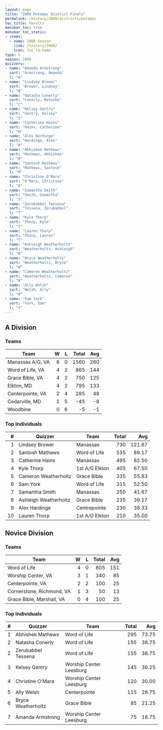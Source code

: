 ```yaml
---
layout: page
title: "2008 Potomac District Finals"
permalink: /history/2008/districts/potomac
toc_title: Results
menubar_toc: true
menubar_toc_static:
- items:
  - name: 2008 Season
    link: /history/2008/
    icon: fas fa-home
type: t
season: 2008
quizzers:
- name: "Amanda Armstrong"
  sort: "Armstrong, Amanda"
  l: "A"
- name: "Lindsey Brower"
  sort: "Brower, Lindsey"
  l: "B"
- name: "Natasha Conerly"
  sort: "Conerly, Natasha"
  l: "C"
- name: "Kelsey Gentry"
  sort: "Gentry, Kelsey"
  l: "G"
- name: "Catherine Hains"
  sort: "Hains, Catherine"
  l: "H"
- name: "Alex Hardinge"
  sort: "Hardinge, Alex"
  l: "H"
- name: "Abhishek Mathews"
  sort: "Mathews, Abhishek"
  l: "M"
- name: "Santosh Mathews"
  sort: "Mathews, Santosh"
  l: "M"
- name: "Christine O'Mara"
  sort: "O'Mara, Christine"
  l: "O"
- name: "Samantha Smith"
  sort: "Smith, Samantha"
  l: "S"
- name: "Zerubabbel Tessena"
  sort: "Tessena, Zerubabbel"
  l: "T"
- name: "Kyle Thorp"
  sort: "Thorp, Kyle"
  l: "T"
- name: "Lauren Thorp"
  sort: "Thorp, Lauren"
  l: "T"
- name: "Ashleigh Weatherholtz"
  sort: "Weatherholtz, Ashleigh"
  l: "W"
- name: "Bryce Weatherholtz"
  sort: "Weatherholtz, Bryce"
  l: "W"
- name: "Cameron Weatherholtz"
  sort: "Weatherholtz, Cameron"
  l: "W"
- name: "Ally Welsh"
  sort: "Welsh, Ally"
  l: "W"
- name: "Sam York"
  sort: "York, Sam"
  l: "Y"
---
```


## A Division

### Teams

| Team             |    W |    L | Total |  Avg |
| ---------------- | ---: | ---: | ----: | ---: |
| Manassas A/G, VA |    6 |    0 |  1560 |  260 |
| Word of Life, VA |    4 |    2 |   865 |  144 |
| Grace Bible, VA  |    4 |    2 |   750 |  125 |
| Elkton, MD       |    4 |    2 |   795 |  133 |
| Centerpointe, VA |    2 |    4 |   285 |   48 |
| Cedarville, MD   |    1 |    5 |   -45 |   -8 |
| Woodbine         |    0 |    6 |    -5 |   -1 |

### Top Individuals

|    # | Quizzer               | Team           | Total |    Avg |
| ---: | --------------------- | -------------- | ----: | -----: |
|    1 | Lindsey Brower        | Manassas       |   730 | 121.67 |
|    2 | Santosh Mathews       | Word of Life   |   535 |  89.17 |
|    3 | Catherine Hains       | Manassas       |   495 |  82.50 |
|    4 | Kyle Thorp            | 1st A/G Elkton |   405 |  67.50 |
|    5 | Cameron Weatherholtz  | Grace Bible    |   335 |  55.83 |
|    6 | Sam York              | Word of Life   |   315 |  52.50 |
|    7 | Samantha Smith        | Manassas       |   250 |  41.67 |
|    8 | Ashleigh Weatherholtz | Grace Bible    |   235 |  39.17 |
|    9 | Alex Hardinge         | Centrepointe   |   230 |  38.33 |
|   10 | Lauren Thorp          | 1st A/G Elkton |   210 |  35.00 |

## Novice Division

### Teams

| Team                      |    W |    L | Total |  Avg |
| ------------------------- | ---: | ---: | ----: | ---: |
| Word of Life              |    4 |    0 |   605 |  151 |
| Worship Center, VA        |    3 |    1 |   340 |   85 |
| Centerpointe, VA          |    2 |    2 |   100 |   25 |
| Cornerstone, Richmond, VA |    1 |    3 |    50 |   13 |
| Grace Bible, Marshall, VA |    0 |    4 |   100 |   25 |

### Top Individuals

|    # | Quizzer            | Team                    | Total |   Avg |
| ---: | ------------------ | ----------------------- | ----: | ----: |
|    1 | Abhishek Mathews   | Word of Life            |   295 | 73.75 |
|    2 | Natasha Conerly    | Word of Life            |   155 | 38.75 |
|    2 | Zerubabbel Tessena | Word of Life            |   155 | 38.75 |
|    3 | Kelsey Gentry      | Worship Center Leesburg |   145 | 36.25 |
|    4 | Christine O'Mara   | Worship Center Leesburg |   120 | 30.00 |
|    5 | Ally Welsh         | Centerpointe            |   115 | 28.75 |
|    6 | Bryce Weatherholtz | Grace Bible             |    85 | 21.25 |
|    7 | Amanda Armstrong   | Worship Center Leesburg |    75 | 18.75 |